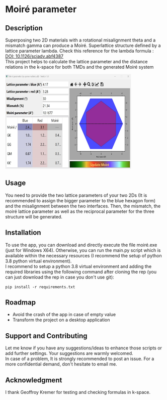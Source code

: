 # Moiré parameter


## Description
Superposing two 2D materials with a rotational misalignment theta and a mismatch gamma can produce a Moiré. Superlattice structure defined by a lattice parameter lambda. Check this reference for the lambda formula : <a href="https://www.science.org/doi/10.1126/sciadv.abf4387" target="_blank">DOI: 10.1126/sciadv.abf4387</a></li>
<br>
This project helps to calculate the lattice parameter and the distance relations in the k-space for both TMDs and the generated Moiré system

<img src="screenshot_app.png" alt="screenshot_app.png" style="width:400px;height:300px;"> 

## Usage
You need to provide the two lattice parameters of your two 2Ds (It is recommended to assign the bigger parameter to the blue hexagon form) and the misalignment between the two interfaces. Then, the mismatch, the moiré lattice parameter as well as the reciprocal parameter for the three structure will be generated.


## Installation
To use the app, you can download and directly execute the file moiré.exe (just for Windows X64). Otherwise, you can run the main.py script which is available within the necessary resources (I recommend the setup of python 3.8 python virtual environment).
<br>
I recommend to setup a python 3.8 virtual environment and adding the required libraries using the following command after cloning the rep (you can just download the rep in case you don't use git):
```console
pip install -r requirements.txt
```

## Roadmap
 <ul>
  <li>Avoid the crash of the app in case of empty value</li>
  <li>Transform the project on a desktop application</li>
</ul> 

## Support and Contributing
Let me know if you have any suggestions/ideas to enhance those scripts or add further settings. Your suggestions are warmly welcomed.
<br>
In case of a problem, It is strongly recommended to post an issue. For a more confidential demand, don't hesitate to email me.

## Acknowledgment
I thank Geoffroy Kremer for testing and checking formulas in k-space.  












